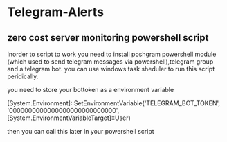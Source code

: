 # Telegram-Alerts
## zero cost server monitoring powershell script

Inorder to script to work you need to install poshgram powershell module (which used to send telegram messages via powershell),telegram group and a telegram bot.
you can use windows task sheduler to run this script peridically.

you need to store your bottoken  as a environment variable 

[System.Environment]::SetEnvironmentVariable('TELEGRAM_BOT_TOKEN', '0000000000000000000000000000', [System.EnvironmentVariableTarget]::User)

then you can call this later in your powershell script
